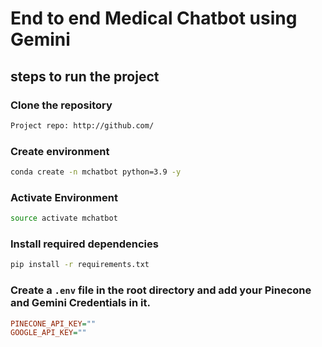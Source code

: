# End to end Medical Chatbot using Gemini

## steps to run the project

### Clone the repository
```bash
Project repo: http://github.com/
```
### Create environment
```bash
conda create -n mchatbot python=3.9 -y
```
### Activate Environment
```bash
source activate mchatbot
```
### Install required dependencies
```bash
pip install -r requirements.txt
```
### Create a `.env` file in the root directory and add your Pinecone and Gemini Credentials in it.
```ini
PINECONE_API_KEY=""
GOOGLE_API_KEY=""
```